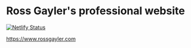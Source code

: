 # Ross Gayler's professional website

[![Netlify Status](https://api.netlify.com/api/v1/badges/a5d5d9de-7642-4030-8c05-fde0bb7f337f/deploy-status)](https://app.netlify.com/sites/rossgayler/deploys)

https://www.rossgayler.com

